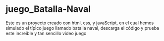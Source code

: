 # juego_Batalla-Naval
Este es un proyecto creado con html, css, y  javaScript, en el cual hemos simulado el típico juego llamado batalla naval, descarga el código y prueba este increíble y tan sencillo vídeo juego 
